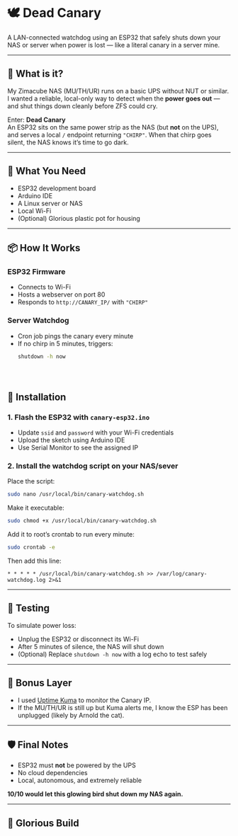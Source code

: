 # 🕊️ Dead Canary

A LAN-connected watchdog using an ESP32 that safely shuts down your NAS or server when power is lost — like a literal canary in a server mine.

---

## 🔧 What is it?

My Zimacube NAS (MU/TH/UR) runs on a basic UPS without NUT or similar. I wanted a reliable, local-only way to detect when the **power goes out** — and shut things down cleanly before ZFS could cry.

Enter: **Dead Canary**  
An ESP32 sits on the same power strip as the NAS (but **not** on the UPS), and serves a local `/` endpoint returning `"CHIRP"`. When that chirp goes silent, the NAS knows it’s time to go dark.

---

## 🧰 What You Need

- ESP32 development board
- Arduino IDE
- A Linux server or NAS
- Local Wi-Fi
- (Optional) Glorious plastic pot for housing

---

## 📦 How It Works

### ESP32 Firmware
- Connects to Wi-Fi
- Hosts a webserver on port 80
- Responds to `http://CANARY_IP/` with `"CHIRP"`

### Server Watchdog
- Cron job pings the canary every minute
- If no chirp in 5 minutes, triggers:
  ```bash
  shutdown -h now





## 🔌 Installation

### 1. Flash the ESP32 with `canary-esp32.ino`

- Update `ssid` and `password` with your Wi-Fi credentials
- Upload the sketch using Arduino IDE
- Use Serial Monitor to see the assigned IP

### 2. Install the watchdog script on your NAS/sever

Place the script:

```bash
sudo nano /usr/local/bin/canary-watchdog.sh
```

Make it executable:

```bash
sudo chmod +x /usr/local/bin/canary-watchdog.sh
```

Add it to root’s crontab to run every minute:

```bash
sudo crontab -e
```

Then add this line:

```cron
* * * * * /usr/local/bin/canary-watchdog.sh >> /var/log/canary-watchdog.log 2>&1
```

---

## 🧪 Testing

To simulate power loss:

- Unplug the ESP32 or disconnect its Wi-Fi
- After 5 minutes of silence, the NAS will shut down
- (Optional) Replace `shutdown -h now` with a log echo to test safely

---

## 🎁 Bonus Layer

- I used [Uptime Kuma](https://github.com/louislam/uptime-kuma) to monitor the Canary IP.
- If the MU/TH/UR is still up but Kuma alerts me, I know the ESP has been unplugged (likely by Arnold the cat).

---

## 🛡️ Final Notes

- ESP32 must **not** be powered by the UPS
- No cloud dependencies
- Local, autonomous, and extremely reliable

**10/10 would let this glowing bird shut down my NAS again.**

---

## 📸 Glorious Build




